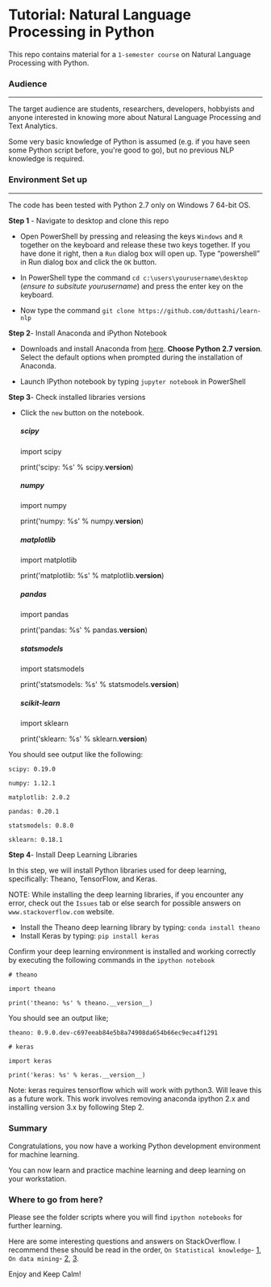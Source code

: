 Tutorial: Natural Language Processing in Python
=====

This repo contains material for a `1-semester course` on Natural Language Processing with Python.

### Audience
-----

The target audience are students, researchers, developers, hobbyists and anyone interested in knowing more about Natural Language Processing and Text Analytics.

Some very basic knowledge of Python is assumed (e.g. if you have seen some Python script before, you're good to go), but no previous NLP knowledge is required.

### Environment Set up
-----
The code has been tested with Python 2.7 only on Windows 7 64-bit OS. 

**Step 1** - Navigate to desktop and clone this repo

- Open PowerShell by pressing and releasing the keys `Windows` and `R` together on the keyboard and release these two keys together. If you have done it right, then a `Run` dialog box will open up. Type “powershell” in Run dialog box and click the `OK` button.
     
- In PowerShell type the command `cd c:\users\yourusername\desktop` (*ensure to subsitute yourusername*) and press the enter key on the keyboard.

- Now type the command `git clone https://github.com/duttashi/learn-nlp`
    
**Step 2**- Install Anaconda and iPython Notebook

- Downloads and install Anaconda from [here](https://www.anaconda.com/download/). **Choose Python 2.7 version**. Select the default options when prompted during the installation of Anaconda.

- Launch IPython notebook by typing `jupyter notebook` in PowerShell

**Step 3**- Check installed libraries versions

- Click the `new` button on the notebook.

    ##### scipy

    import scipy
    
	print('scipy: %s' % scipy.__version__)

    ##### numpy
    
	import numpy
    
	print('numpy: %s' % numpy.__version__)
    
	##### matplotlib
    
	import matplotlib
    
	print('matplotlib: %s' % matplotlib.__version__)
    
	##### pandas
    
	import pandas
    
	print('pandas: %s' % pandas.__version__)
    
	##### statsmodels
    
	import statsmodels
    
	print('statsmodels: %s' % statsmodels.__version__)
    
	##### scikit-learn
    
	import sklearn
    
	print('sklearn: %s' % sklearn.__version__)

You should see output like the following:

    scipy: 0.19.0
    
	numpy: 1.12.1
    
	matplotlib: 2.0.2
    
	pandas: 0.20.1
    
	statsmodels: 0.8.0
    
	sklearn: 0.18.1

**Step 4**- Install Deep Learning Libraries

In this step, we will install Python libraries used for deep learning, specifically: Theano, TensorFlow, and Keras.

NOTE: While installing the deep learning libraries, if you encounter any error, check out the `Issues` tab or else search for possible answers on `www.stackoverflow.com` website.

- Install the Theano deep learning library by typing: `conda install theano`
- Install Keras by typing: `pip install keras`

Confirm your deep learning environment is installed and working correctly by executing the following commands in the `ipython notebook`

    # theano
    
	import theano
    
	print('theano: %s' % theano.__version__)
    
You should see an output like;

	theano: 0.9.0.dev-c697eeab84e5b8a74908da654b66ec9eca4f1291

	# keras
    
	import keras
    
	print('keras: %s' % keras.__version__)

Note: keras requires tensorflow which will work with python3. Will leave this as a future work. This work involves removing anaconda ipython 2.x and installing version 3.x by following Step 2.

### Summary

Congratulations, you now have a working Python development environment for machine learning.

You can now learn and practice machine learning and deep learning on your workstation.

### Where to go from here?

Please see the folder scripts where you will find `ipython notebooks` for further learning.

Here are some interesting questions and answers on StackOverflow. I recommend these should be read in the order, `On Statistical knowledge`- [1](https://stackoverflow.com/questions/2039904/what-statistics-should-a-programmer-or-computer-scientist-know), `On data mining`- [2](https://stackoverflow.com/questions/5064928/difference-between-classification-and-clustering-in-data-mining), [3](https://stackoverflow.com/questions/10059594/a-simple-explanation-of-naive-bayes-classification).  

Enjoy and Keep Calm!



  
